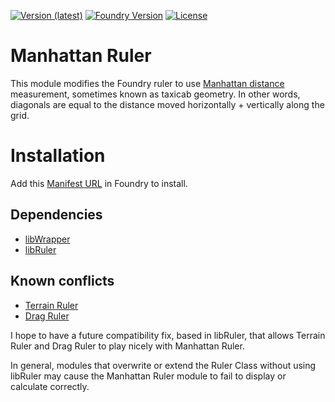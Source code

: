 [![Version (latest)](https://img.shields.io/github/v/release/caewok/fvtt-manhattan-ruler)](https://github.com/caewok/fvtt-manhattan-ruler/releases/latest)
[![Foundry Version](https://img.shields.io/badge/dynamic/json.svg?url=https://github.com/caewok/fvtt-manhattan-ruler/releases/latest/download/module.json&label=Foundry%20Version&query=$.compatibleCoreVersion&colorB=blueviolet)](https://github.com/caewok/fvtt-manhattan-ruler/releases/latest)
[![License](https://img.shields.io/github/license/caewok/fvtt-manhattan-ruler)](LICENSE)

# Manhattan Ruler

This module modifies the Foundry ruler to use [Manhattan distance](https://en.wikipedia.org/wiki/Taxicab_geometry) measurement, sometimes known as taxicab geometry. In other words, diagonals are equal to the distance moved horizontally + vertically along the grid.

# Installation
Add this [Manifest URL](https://github.com/caewok/fvtt-manhattan-ruler/releases/latest/download/module.json) in Foundry to install.

## Dependencies
- [libWrapper](https://github.com/ruipin/fvtt-lib-wrapper)
- [libRuler](https://github.com/caewok/fvtt-lib-ruler)

## Known conflicts
- [Terrain Ruler](https://github.com/manuelVo/foundryvtt-terrain-ruler)
- [Drag Ruler](https://github.com/manuelVo/foundryvtt-drag-ruler)

I hope to have a future compatibility fix, based in libRuler, that allows Terrain Ruler and Drag Ruler to play nicely with Manhattan Ruler.

In general, modules that overwrite or extend the Ruler Class without using libRuler may cause the Manhattan Ruler module to fail to display or calculate correctly. 


